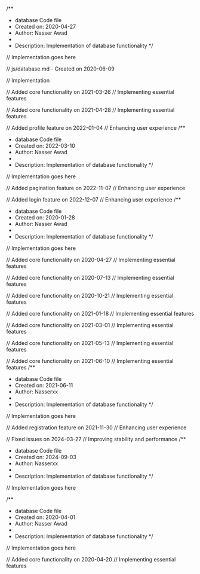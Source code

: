 /**
 * database Code file
 * Created on: 2020-04-27
 * Author: Nasser Awad
 *
 * Description: Implementation of database functionality
 */
 
// Implementation goes here

// js/database.md - Created on 2020-06-09

// Implementation

// Added core functionality on 2021-03-26
// Implementing essential features

// Added core functionality on 2021-04-28
// Implementing essential features

// Added profile feature on 2022-01-04
// Enhancing user experience
/**
 * database Code file
 * Created on: 2022-03-10
 * Author: Nasser Awad
 *
 * Description: Implementation of database functionality
 */
 
// Implementation goes here


// Added pagination feature on 2022-11-07
// Enhancing user experience

// Added login feature on 2022-12-07
// Enhancing user experience
/**
 * database Code file
 * Created on: 2020-01-28
 * Author: Nasser Awad
 *
 * Description: Implementation of database functionality
 */
 
// Implementation goes here


// Added core functionality on 2020-04-27
// Implementing essential features

// Added core functionality on 2020-07-13
// Implementing essential features

// Added core functionality on 2020-10-21
// Implementing essential features

// Added core functionality on 2021-01-18
// Implementing essential features

// Added core functionality on 2021-03-01
// Implementing essential features

// Added core functionality on 2021-05-13
// Implementing essential features

// Added core functionality on 2021-06-10
// Implementing essential features
/**
 * database Code file
 * Created on: 2021-06-11
 * Author: Nasserxx
 *
 * Description: Implementation of database functionality
 */
 
// Implementation goes here


// Added registration feature on 2021-11-30
// Enhancing user experience

// Fixed issues on 2024-03-27
// Improving stability and performance
/**
 * database Code file
 * Created on: 2024-09-03
 * Author: Nasserxx
 *
 * Description: Implementation of database functionality
 */
 
// Implementation goes here

/**
 * database Code file
 * Created on: 2020-04-01
 * Author: Nasser Awad
 *
 * Description: Implementation of database functionality
 */
 
// Implementation goes here


// Added core functionality on 2020-04-20
// Implementing essential features
